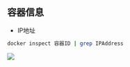 <!--
 * @Description: 
 * @Version: 1.0
 * @Author: DaLao
 * @Email: dalao_li@163.com
 * @Date: 2022-01-02 03:12:07
 * @LastEditors: DaLao
 * @LastEditTime: 2022-02-19 21:30:10
-->

## 容器信息

- IP地址

```sh
docker inspect 容器ID | grep IPAddress
```

![](https://cdn.hurra.ltd/img/20220219213015.png)